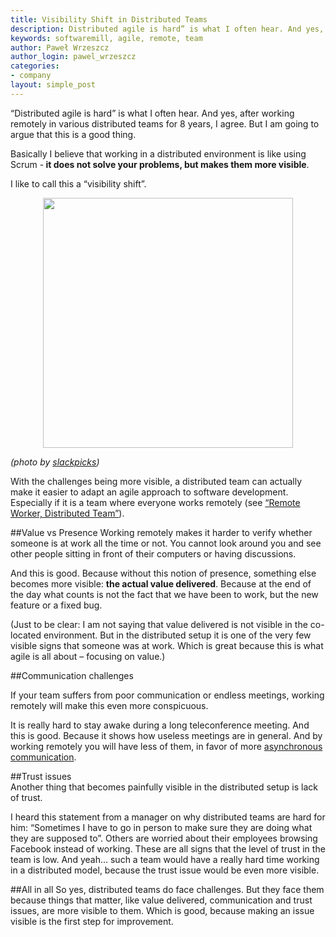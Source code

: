 ```yaml
---
title: Visibility Shift in Distributed Teams
description: Distributed agile is hard” is what I often hear. And yes, after working remotely in various distributed teams for 8 years, I agree. But I am going to argue that this is a good thing.
keywords: softwaremill, agile, remote, team
author: Paweł Wrzeszcz
author_login: pawel_wrzeszcz
categories:
- company
layout: simple_post
---
```

“Distributed agile is hard” is what I often hear. And yes, after working remotely in various distributed teams for 8 years, I agree. But I am going to argue that this is a good thing.

Basically I believe that working in a distributed environment is like using Scrum -<strong> it does not solve your problems, but makes them more visible</strong>. 

I like to call this a “visibility shift”.

<div style="width:100%; text-align:center">
<img src="https://softwaremill.com/wp-content/uploads/2013/10/4261060942_5b6956fc00_z-e1380794433563.jpg" style="height: 400px" align="center" />
</div>

*(photo by [slackpicks](http://www.flickr.com/photos/slackpics/4261060942/))*

With the challenges being more visible, a distributed team can actually make it easier to adapt an agile approach to software development. Especially if it is a team where everyone works remotely (see [“Remote Worker, Distributed Team”](http://bob.mcwhirter.org/blog/2010/09/13/remote-worker-distributed-team/)).


##Value vs Presence
 Working remotely makes it harder to verify whether someone is at work all the time or not. You cannot look around you and see other people sitting in front of their computers or having discussions.  

 And this is good. Because without this notion of presence, something else becomes more visible: <strong>the actual value delivered</strong>. Because at the end of the day what counts is not the fact that we have been to work, but the new feature or a fixed bug.  

 (Just to be clear: I am not saying that value delivered is not visible in the co-located environment. But in the distributed setup it is one of the very few visible signs that someone was at work. Which is great because this is what agile is all about &#8211; focusing on value.)   

##Communication challenges  

 If your team suffers from poor communication or endless meetings, working remotely will make this even more conspicuous.  

 It is really hard to stay awake during a long teleconference meeting. And this is good. Because it shows how useless meetings are in general. And by working remotely you will have less of them, in favor of more <a href="http://zachholman.com/posts/how-github-works-asynchronous/">asynchronous communication</a>.  

##Trust issues  
 Another thing that becomes painfully visible in the distributed setup is lack of trust.  

 I heard this statement from a manager on why distributed teams are hard for him: “Sometimes I have to go in person to make sure they are doing what they are supposed to”. Others are worried about their employees browsing Facebook instead of working. These are all signs that the level of trust in the team is low. And yeah… such a team would have a really hard time working in a distributed model, because the trust issue would be even more visible.   

 
##All in all
 So yes, distributed teams do face challenges. But they face them because things that matter, like value delivered, communication and trust issues, are more visible to them. Which is good, because making an issue visible is the first step for improvement.  